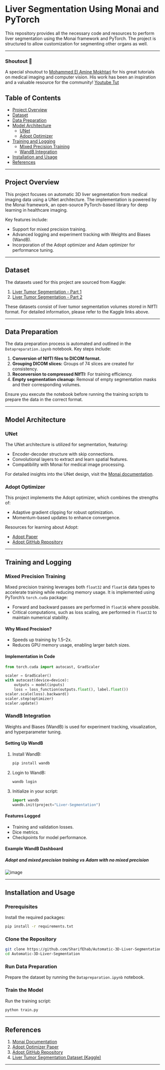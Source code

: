 # Liver Segmentation Using Monai and PyTorch

This repository provides all the necessary code and resources to perform liver segmentation using the Monai framework and PyTorch. The project is structured to allow customization for segmenting other organs as well.

---
### Shoutout 🎉

A special shoutout to [Mohammed El Amine Mokhtari](https://github.com/amine0110) for his great tutorials on medical imaging and computer vision. His work has been an inspiration and a valuable resource for the community! [Youtube Tut](https://www.youtube.com/watch?v=AU4KlXKKnac&list=PLQCkKRar9trOubxZm_gfqWmggW4MgVeqq&index=5)

## Table of Contents

- [Project Overview](#project-overview)
- [Dataset](#dataset)
- [Data Preparation](#data-preparation)
- [Model Architecture](#model-architecture)
  - [UNet](#unet)
  - [Adopt Optimizer](#adopt-optimizer)
- [Training and Logging](#training-and-logging)
  - [Mixed Precision Training](#mixed-precision-training)
  - [WandB Integration](#wandb-integration)
- [Installation and Usage](#installation-and-usage)
- [References](#references)

---

## Project Overview

This project focuses on automatic 3D liver segmentation from medical imaging data using a UNet architecture. The implementation is powered by the Monai framework, an open-source PyTorch-based library for deep learning in healthcare imaging. 

Key features include:

- Support for mixed precision training.
- Advanced logging and experiment tracking with Weights and Biases (WandB).
- Incorporation of the Adopt optimizer and Adam optimizer for performance tuning.

---

## Dataset

The datasets used for this project are sourced from Kaggle:

1. [Liver Tumor Segmentation - Part 1](https://www.kaggle.com/datasets/andrewmvd/liver-tumor-segmentation)
2. [Liver Tumor Segmentation - Part 2](https://www.kaggle.com/datasets/andrewmvd/liver-tumor-segmentation-part-2)

These datasets consist of liver tumor segmentation volumes stored in NIfTI format. For detailed information, please refer to the Kaggle links above.

---

## Data Preparation

The data preparation process is automated and outlined in the `Datapreparation.ipynb` notebook. Key steps include:

1. **Conversion of NIfTI files to DICOM format.**
2. **Grouping DICOM slices:** Groups of 74 slices are created for consistency.
3. **Reconversion to compressed NIfTI:** For training efficiency.
4. **Empty segmentation cleanup:** Removal of empty segmentation masks and their corresponding volumes.

Ensure you execute the notebook before running the training scripts to prepare the data in the correct format.

---

## Model Architecture

### UNet
The UNet architecture is utilized for segmentation, featuring:

- Encoder-decoder structure with skip connections.
- Convolutional layers to extract and learn spatial features.
- Compatibility with Monai for medical image processing.

For detailed insights into the UNet design, visit the [Monai documentation](https://monai.io/).

### Adopt Optimizer
This project implements the Adopt optimizer, which combines the strengths of:

- Adaptive gradient clipping for robust optimization.
- Momentum-based updates to enhance convergence.

Resources for learning about Adopt:
- [Adopt Paper](https://arxiv.org/abs/2411.02853)
- [Adopt GitHub Repository](https://github.com/iShohei220/adopt)

---

## Training and Logging

### Mixed Precision Training
Mixed precision training leverages both `float32` and `float16` data types to accelerate training while reducing memory usage. It is implemented using PyTorch’s `torch.cuda` package:

- Forward and backward passes are performed in `float16` where possible.
- Critical computations, such as loss scaling, are performed in `float32` to maintain numerical stability.

#### Why Mixed Precision?
- Speeds up training by 1.5–2x.
- Reduces GPU memory usage, enabling larger batch sizes.

#### Implementation in Code
```python
from torch.cuda import autocast, GradScaler

scaler = GradScaler()
with autocast(device=device):
    outputs = model(inputs)
    loss = loss_function(outputs.float(), label.float())
scaler.scale(loss).backward()
scaler.step(optimizer)
scaler.update()
```

### WandB Integration
Weights and Biases (WandB) is used for experiment tracking, visualization, and hyperparameter tuning. 

#### Setting Up WandB
1. Install WandB:
    ```bash
    pip install wandb
    ```
2. Login to WandB:
    ```bash
    wandb login
    ```
3. Initialize in your script:
    ```python
    import wandb
    wandb.init(project="Liver-Segmentation")
    ```

#### Features Logged
- Training and validation losses.
- Dice metrics.
- Checkpoints for model performance.

#### Example WandB Dashboard

##### Adopt and mixed precision training vs Adam with no mixed precision
![image](https://github.com/user-attachments/assets/ee78b122-5661-4cbb-a266-b124846b4476)



---

## Installation and Usage

### Prerequisites
Install the required packages:
```bash
pip install -r requirements.txt
```

### Clone the Repository
```bash
git clone https://github.com/SharifEhab/Automatic-3D-Liver-Segmentation.git
cd Automatic-3D-Liver-Segmentation
```

### Run Data Preparation
Prepare the dataset by running the `Datapreparation.ipynb` notebook.

### Train the Model
Run the training script:
```bash
python train.py
```

---

## References

1. [Monai Documentation](https://monai.io/)
2. [Adopt Optimizer Paper](https://arxiv.org/abs/2411.02853)
3. [Adopt GitHub Repository](https://github.com/iShohei220/adopt)
4. [Liver Tumor Segmentation Dataset (Kaggle)](https://www.kaggle.com/datasets/andrewmvd/liver-tumor-segmentation)

---

